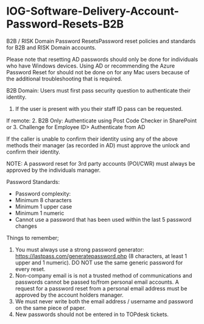 # IOG-Software-Delivery-Account-Password-Resets-B2B

B2B / RISK Domain Password ResetsPassword reset policies and standards for B2B and RISK Domain accounts.

Please note that resetting AD passwords should only be done for individuals who have Windows devices. Using AD or recommending the Azure Password Reset for should not be done on for any Mac users because of the additional troubleshooting that is required.

B2B Domain:
Users must first pass security question to authenticate their identity. 

1. If the user is present with you their staff ID pass can be requested.

If remote: 
2. B2B Only: Authenticate using Post Code Checker in SharePoint
or
3. Challenge for Employee ID> Authenticate from AD

If the caller is unable to confirm their identity using any of the above methods their manager (as recorded in AD) must approve the unlock and confirm their identity.

NOTE: A password reset for 3rd party accounts (POI/CWR) must always be approved by the individuals manager.

Password Standards:
* Password complexity:
* Minimum 8 characters
* Minimum 1 upper case
* Minimum 1 numeric
* Cannot use a password that has been used within the last 5 password changes



Things to remember;
1. You must always use a strong password generator: https://lastpass.com/generatepassword.php (8 characters, at least 1 upper and 1 numeric). DO NOT use the same generic password for every reset. 
2. Non-company email is is not a trusted method of communications and passwords cannot be passed to/from personal email accounts. A request for a password reset from a personal email address must be approved by the account holders manager.
3. We must never write both the email address / username and password on the same piece of paper.
4. New passwords should not be entered in to TOPdesk tickets.
